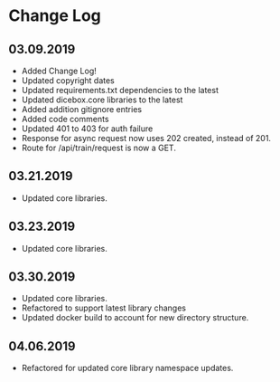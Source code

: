 Change Log
==========


03.09.2019
----------
* Added Change Log!
* Updated copyright dates
* Updated requirements.txt dependencies to the latest
* Updated dicebox.core libraries to the latest
* Added addition gitignore entries
* Added code comments
* Updated 401 to 403 for auth failure
* Response for async request now uses 202 created, instead of 201.
* Route for /api/train/request is now a GET.

03.21.2019
----------
* Updated core libraries.

03.23.2019
----------
* Updated core libraries.

03.30.2019
----------
* Updated core libraries.
* Refactored to support latest library changes
* Updated docker build to account for new directory structure.

04.06.2019
----------
* Refactored for updated core library namespace updates.

